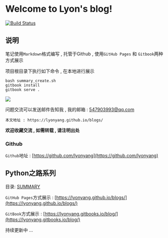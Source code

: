 # Welcome to Lyon's blog!

[![Build Status](https://travis-ci.org/lyonyang/blogs.svg?branch=master)](https://travis-ci.org/lyonyang/blogs)

## 说明

笔记使用`Markdown`格式编写 , 托管于Github , 使用`GitHub Pages` 和 `Gitbook`两种方式展示


项目根目录下执行如下命令 , 在本地进行展示

```shell
bash summary_create.sh
gitbook install
gitbook serve .
```

<a target="_blank" href="http://mail.qq.com/cgi-bin/qm_share?t=qm_mailme&email=WTUgNjd3IDg3PhkoKHc6NjQ" style="text-decoration:none;"><img src="http://rescdn.qqmail.com/zh_CN/htmledition/images/function/qm_open/ico_mailme_02.png"/></a>

问题交流可以发送邮件告知我 , 我的邮箱 : 547903993@qq.com


`本文地址 : https://lyonyang.github.io/blogs/`


**欢迎收藏交流 , 如需转载 , 请注明出处**


### Github

`Github`地址 : [https://github.com/lyonyang](https://github.com/lyonyang)


## Python之路系列

目录: [SUMMARY](SUMMARY.md)

`GitHub Pages`方式展示 : [https://lyonyang.github.io/blogs/](https://lyonyang.github.io/blogs/)

`GitBook`方式展示 : [https://lyonyang.gitbooks.io/blog/](https://lyonyang.gitbooks.io/blog/)

持续更新中 ... 

